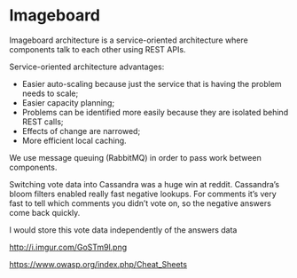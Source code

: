 # Imageboard

Imageboard architecture is a service-oriented architecture where components talk to each other using REST APIs.

Service-oriented architecture advantages:
* Easier auto-scaling because just the service that is having the problem needs to scale;
* Easier capacity planning;
* Problems can be identified more easily because they are isolated behind REST calls;
* Effects of change are narrowed;
* More efficient local caching.

We use message queuing (RabbitMQ) in order to pass work between components.

Switching vote data into Cassandra was a huge win at reddit. Cassandra’s bloom filters enabled really fast negative lookups. For comments it’s very fast to tell which comments you didn’t vote on, so the negative answers come back quickly.

I would store this vote data independently of the answers data

http://i.imgur.com/GoSTm9l.png

https://www.owasp.org/index.php/Cheat_Sheets
